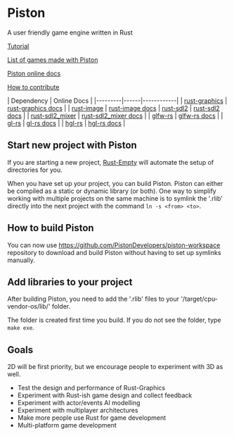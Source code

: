 Piston
======

A user friendly game engine written in Rust

[Tutorial](https://github.com/PistonDevelopers/piston/blob/master/learning%20materials/tutorial.md)

[List of games made with Piston](https://github.com/PistonDevelopers/piston/wiki/Games-Made-With-Piston)

[Piston online docs](http://www.piston.rs/docs/piston/piston)

[How to contribute](https://github.com/PistonDevelopers/piston/issues/70)

| Dependency | Online Docs |
|---------|------|------------|
| [rust-graphics](https://github.com/PistonDevelopers/rust-graphics) | [rust-graphics docs](http://www.piston.rs/docs/rust-graphics/graphics) |
| [rust-image](https://github.com/PistonDevelopers/rust-image) | [rust-image docs](http://www.piston.rs/docs/rust-image/image/)
| [rust-sdl2](https://github.com/AngryLawyer/rust-sdl2) | [rust-sdl2 docs](http://www.piston.rs/docs/rust-sdl2/sdl2/) |
| [rust-sdl2_mixer](https://github.com/andelf/rust-sdl2_mixer) | [rust-sdl2_mixer docs](http://www.piston.rs/docs/rust-sdl2_mixer/sdl2_mixer/) |
| [glfw-rs](https://github.com/bjz/glfw-rs) | [glfw-rs docs](http://www.piston.rs/docs/glfw-rs/glfw/) |
| [gl-rs](https://github.com/bjz/gl-rs) | [gl-rs docs](http://www.piston.rs/docs/gl-rs/gl/) |
| [hgl-rs](https://github.com/cmr/hgl-rs) | [hgl-rs docs](http://www.piston.rs/docs/hgl-rs/hgl/) |

## Start new project with Piston

If you are starting a new project, [Rust-Empty](https://github.com/bvssvni/rust-empty) will automate the setup of directories for you.

When you have set up your project, you can build Piston.
Piston can either be compiled as a static or dynamic library (or both).
One way to simplify working with multiple projects on the same machine is to symlink the '.rlib' directly into the next project with the command `ln -s <from> <to>`.

## How to build Piston

You can now use https://github.com/PistonDevelopers/piston-workspace repository to download and build Piston without having to set up symlinks manually.

## Add libraries to your project

After building Piston, you need to add the '.rlib' files to your '/target/cpu-vendor-os/lib/' folder.

The folder is created first time you build. If you do not see the folder, type `make exe`.

## Goals

2D will be first priority, but we encourage people to experiment with 3D as well.

* Test the design and performance of Rust-Graphics
* Experiment with Rust-ish game design and collect feedback
* Experiment with actor/events AI modelling
* Experiment with multiplayer architectures
* Make more people use Rust for game development
* Multi-platform game development
